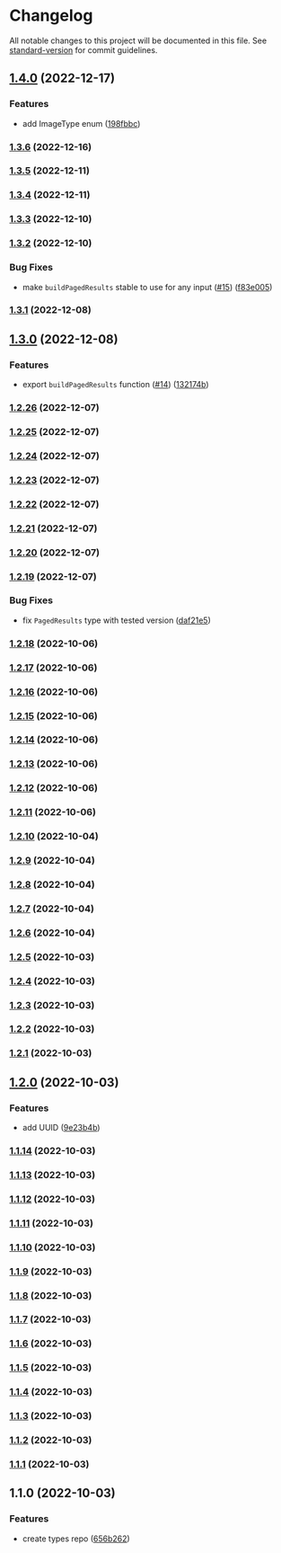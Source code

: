# Changelog

All notable changes to this project will be documented in this file. See [standard-version](https://github.com/conventional-changelog/standard-version) for commit guidelines.

## [1.4.0](https://me.github.com/cristimc8/hmdlr-types/compare/v1.3.6...v1.4.0) (2022-12-17)


### Features

* add ImageType enum ([198fbbc](https://me.github.com/cristimc8/hmdlr-types/commit/198fbbca8084e31fd8c3201bda90f20dd7688e0f))

### [1.3.6](https://me.github.com/cristimc8/hmdlr-types/compare/v1.3.5...v1.3.6) (2022-12-16)

### [1.3.5](https://me.github.com/cristimc8/hmdlr-types/compare/v1.3.4...v1.3.5) (2022-12-11)

### [1.3.4](https://me.github.com/cristimc8/hmdlr-types/compare/v1.3.3...v1.3.4) (2022-12-11)

### [1.3.3](https://me.github.com/cristimc8/hmdlr-types/compare/v1.3.2...v1.3.3) (2022-12-10)

### [1.3.2](https://me.github.com/cristimc8/hmdlr-types/compare/v1.3.1...v1.3.2) (2022-12-10)


### Bug Fixes

* make `buildPagedResults` stable to use for any input ([#15](https://me.github.com/cristimc8/hmdlr-types/issues/15)) ([f83e005](https://me.github.com/cristimc8/hmdlr-types/commit/f83e0054eb9b392d266911525c4664525f3d0ba1))

### [1.3.1](https://me.github.com/cristimc8/hmdlr-types/compare/v1.3.0...v1.3.1) (2022-12-08)

## [1.3.0](https://me.github.com/cristimc8/hmdlr-types/compare/v1.2.26...v1.3.0) (2022-12-08)


### Features

* export `buildPagedResults` function ([#14](https://me.github.com/cristimc8/hmdlr-types/issues/14)) ([132174b](https://me.github.com/cristimc8/hmdlr-types/commit/132174b4796a2c4664dd7706f10bf931b5b2e622))

### [1.2.26](https://me.github.com/cristimc8/hmdlr-types/compare/v1.2.25...v1.2.26) (2022-12-07)

### [1.2.25](https://me.github.com/cristimc8/hmdlr-types/compare/v1.2.24...v1.2.25) (2022-12-07)

### [1.2.24](https://me.github.com/cristimc8/hmdlr-types/compare/v1.2.23...v1.2.24) (2022-12-07)

### [1.2.23](https://me.github.com/cristimc8/hmdlr-types/compare/v1.2.22...v1.2.23) (2022-12-07)

### [1.2.22](https://me.github.com/cristimc8/hmdlr-types/compare/v1.2.21...v1.2.22) (2022-12-07)

### [1.2.21](https://me.github.com/cristimc8/hmdlr-types/compare/v1.2.20...v1.2.21) (2022-12-07)

### [1.2.20](https://me.github.com/cristimc8/hmdlr-types/compare/v1.2.19...v1.2.20) (2022-12-07)

### [1.2.19](https://me.github.com/cristimc8/hmdlr-types/compare/v1.2.18...v1.2.19) (2022-12-07)


### Bug Fixes

* fix `PagedResults` type with tested version ([daf21e5](https://me.github.com/cristimc8/hmdlr-types/commit/daf21e51765cefc26df9130f7179b2516c6f0ee3))

### [1.2.18](https://me.github.com/cristimc8/hmdlr-types/compare/v1.2.17...v1.2.18) (2022-10-06)

### [1.2.17](https://me.github.com/cristimc8/hmdlr-types/compare/v1.2.16...v1.2.17) (2022-10-06)

### [1.2.16](https://me.github.com/cristimc8/hmdlr-types/compare/v1.2.15...v1.2.16) (2022-10-06)

### [1.2.15](https://me.github.com/cristimc8/hmdlr-types/compare/v1.2.14...v1.2.15) (2022-10-06)

### [1.2.14](https://me.github.com/cristimc8/hmdlr-types/compare/v1.2.13...v1.2.14) (2022-10-06)

### [1.2.13](https://me.github.com/cristimc8/hmdlr-types/compare/v1.2.12...v1.2.13) (2022-10-06)

### [1.2.12](https://me.github.com/cristimc8/hmdlr-types/compare/v1.2.11...v1.2.12) (2022-10-06)

### [1.2.11](https://me.github.com/cristimc8/hmdlr-types/compare/v1.2.10...v1.2.11) (2022-10-06)

### [1.2.10](https://me.github.com/cristimc8/hmdlr-types/compare/v1.2.9...v1.2.10) (2022-10-04)

### [1.2.9](https://me.github.com/cristimc8/hmdlr-types/compare/v1.2.8...v1.2.9) (2022-10-04)

### [1.2.8](https://me.github.com/cristimc8/hmdlr-types/compare/v1.2.7...v1.2.8) (2022-10-04)

### [1.2.7](https://me.github.com/cristimc8/hmdlr-types/compare/v1.2.6...v1.2.7) (2022-10-04)

### [1.2.6](https://me.github.com/cristimc8/hmdlr-types/compare/v1.2.5...v1.2.6) (2022-10-04)

### [1.2.5](https://me.github.com/cristimc8/hmdlr-types/compare/v1.2.4...v1.2.5) (2022-10-03)

### [1.2.4](https://me.github.com/cristimc8/hmdlr-types/compare/v1.2.3...v1.2.4) (2022-10-03)

### [1.2.3](https://me.github.com/cristimc8/hmdlr-types/compare/v1.2.2...v1.2.3) (2022-10-03)

### [1.2.2](https://me.github.com/cristimc8/hmdlr-types/compare/v1.2.1...v1.2.2) (2022-10-03)

### [1.2.1](https://me.github.com/cristimc8/hmdlr-types/compare/v1.2.0...v1.2.1) (2022-10-03)

## [1.2.0](https://me.github.com/cristimc8/hmdlr-types/compare/v1.1.14...v1.2.0) (2022-10-03)


### Features

* add UUID ([9e23b4b](https://me.github.com/cristimc8/hmdlr-types/commit/9e23b4bd718b99d45d64ac005f083d6a3e6940fd))

### [1.1.14](https://me.github.com/cristimc8/hmdlr-types/compare/v1.1.13...v1.1.14) (2022-10-03)

### [1.1.13](https://me.github.com/cristimc8/hmdlr-types/compare/v1.1.12...v1.1.13) (2022-10-03)

### [1.1.12](https://me.github.com/cristimc8/hmdlr-types/compare/v1.1.11...v1.1.12) (2022-10-03)

### [1.1.11](https://me.github.com/cristimc8/hmdlr-types/compare/v1.1.10...v1.1.11) (2022-10-03)

### [1.1.10](https://me.github.com/cristimc8/hmdlr-types/compare/v1.1.9...v1.1.10) (2022-10-03)

### [1.1.9](https://me.github.com/cristimc8/hmdlr-types/compare/v1.1.8...v1.1.9) (2022-10-03)

### [1.1.8](https://me.github.com/cristimc8/hmdlr-types/compare/v1.1.7...v1.1.8) (2022-10-03)

### [1.1.7](https://me.github.com/cristimc8/hmdlr-types/compare/v1.1.6...v1.1.7) (2022-10-03)

### [1.1.6](https://me.github.com/cristimc8/hmdlr-types/compare/v1.1.5...v1.1.6) (2022-10-03)

### [1.1.5](https://me.github.com/cristimc8/hmdlr-types/compare/v1.1.4...v1.1.5) (2022-10-03)

### [1.1.4](https://me.github.com/cristimc8/hmdlr-types/compare/v1.1.3...v1.1.4) (2022-10-03)

### [1.1.3](https://me.github.com/cristimc8/hmdlr-types/compare/v1.1.2...v1.1.3) (2022-10-03)

### [1.1.2](https://me.github.com/cristimc8/hmdlr-types/compare/v1.1.1...v1.1.2) (2022-10-03)

### [1.1.1](https://me.github.com/cristimc8/hmdlr-types/compare/v1.1.0...v1.1.1) (2022-10-03)

## 1.1.0 (2022-10-03)


### Features

* create types repo ([656b262](https://me.github.com/cristimc8/hmdlr-types/commit/656b262ec4c3a9903ef4055995d681deb99373af))
